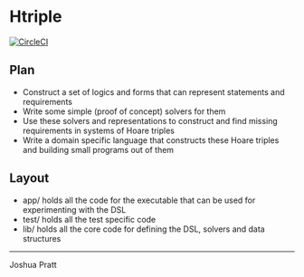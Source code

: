 # Htriple

[![CircleCI](https://circleci.com/gh/Cypher1/HTriple/tree/master.svg?style=svg)](https://circleci.com/gh/Cypher1/HTriple/tree/master)

## Plan

- Construct a set of logics and forms that can represent statements and requirements
- Write some simple (proof of concept) solvers for them
- Use these solvers and representations to construct and find missing requirements in systems of Hoare triples
- Write a domain specific language that constructs these Hoare triples and building small programs out of them

## Layout

- app/ holds all the code for the executable that can be used for experimenting with the DSL
- test/ holds all the test specific code
- lib/ holds all the core code for defining the DSL, solvers and data structures


----
Joshua Pratt
